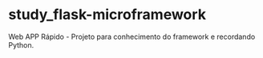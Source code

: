 # study_flask-microframework
Web APP Rápido - Projeto para conhecimento do framework e recordando Python.
